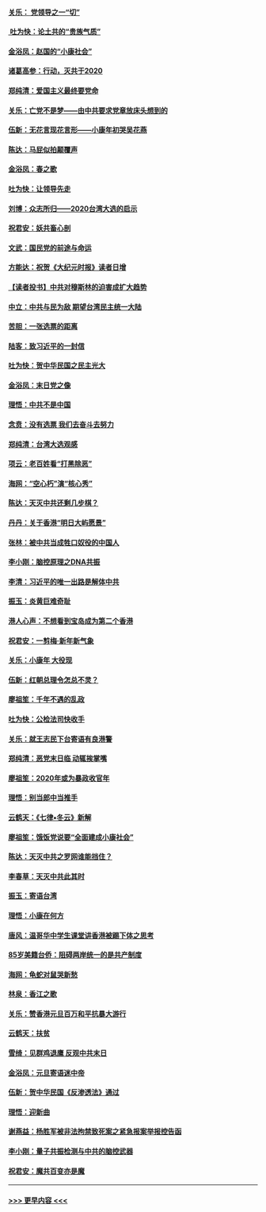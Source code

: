 #### [关乐： 党领导之一“切”](../pages/nsc993/n11804505.md?t=01192302) 
#### [ 吐为快：论土共的“贵族气质”](../pages/nsc993/n11804490.md?t=01192302) 
#### [金浴凤：赵国的“小康社会”](../pages/nsc993/n11804452.md?t=01192302) 
#### [诸葛高参：行动，灭共于2020](../pages/nsc993/n11804120.md?t=01192302) 
#### [郑纯清：爱国主义最终要党命](../pages/nsc993/n11802197.md?t=01192302) 
#### [关乐：亡党不是梦——由中共要求党章放床头想到的](../pages/nsc993/n11802156.md?t=01192302) 
#### [伍新：无花言现花言形——小康年初哭吴花燕](../pages/nsc993/n11800044.md?t=01192302) 
#### [陈达：马屁似拍颠覆声](../pages/nsc993/n11800010.md?t=01192302) 
#### [金浴凤：春之歌](../pages/nsc993/n11797687.md?t=01192302) 
#### [吐为快：让领导先走](../pages/nsc993/n11797512.md?t=01192302) 
#### [刘博：众志所归——2020台湾大选的启示](../pages/nsc993/n11796878.md?t=01192302) 
#### [祝君安：妖共畜心剖](../pages/nsc993/n11794273.md?t=01192302) 
#### [文武：国民党的前途与命运](../pages/nsc993/n11794198.md?t=01192302) 
#### [方能达：祝贺《大纪元时报》读者日增](../pages/nsc993/n11793807.md?t=01192302) 
#### [【读者投书】中共对穆斯林的迫害成扩大趋势](../pages/nsc993/n11791371.md?t=01192302) 
#### [中立：中共与民为敌 期望台湾民主统一大陆](../pages/nsc993/n11790392.md?t=01192302) 
#### [苦胆：一张选票的距离](../pages/nsc993/n11788914.md?t=01192302) 
#### [陆客：致习近平的一封信](../pages/nsc993/n11788867.md?t=01192302) 
#### [吐为快：贺中华民国之民主光大](../pages/nsc993/n11788618.md?t=01192302) 
#### [金浴凤：末日党之像](../pages/nsc993/n11787475.md?t=01192302) 
#### [理悟：中共不是中国](../pages/nsc993/n11787463.md?t=01192302) 
#### [念贲：没有选票  我们去奋斗去努力](../pages/nsc993/n11787398.md?t=01192302) 
#### [郑纯清：台湾大选观感](../pages/nsc993/n11786210.md?t=01192302) 
#### [项云：老百姓看“打黑除恶”](../pages/nsc993/n11785398.md?t=01192302) 
#### [海网：“空心朽”演“核心秀”](../pages/nsc993/n11783874.md?t=01192302) 
#### [陈达：天灭中共还剩几步棋？](../pages/nsc993/n11783719.md?t=01192302) 
#### [丹丹：关于香港“明日大屿愿景”](../pages/nsc993/n11783273.md?t=01192302) 
#### [张林：被中共当成牲口奴役的中国人](../pages/nsc993/n11782397.md?t=01192302) 
#### [李小刚：脑控原理之DNA共振](../pages/nsc993/n11780962.md?t=01192302) 
#### [李清：习近平的唯一出路是解体中共](../pages/nsc993/n11780866.md?t=01192302) 
#### [振玉：炎黄巨难奇耻](../pages/nsc993/n11779632.md?t=01192302) 
#### [港人心声：不想看到宝岛成为第二个香港](../pages/nsc993/n11778817.md?t=01192302) 
#### [祝君安：一剪梅‧新年新气象](../pages/nsc993/n11776340.md?t=01192302) 
#### [关乐：小康年 大役现](../pages/nsc993/n11774213.md?t=01192302) 
#### [伍新：红朝总理令怎总不灵？](../pages/nsc993/n11770813.md?t=01192302) 
#### [廖祖笙：千年不遇的乱政](../pages/nsc993/n11770373.md?t=01192302) 
#### [吐为快：公检法司快收手](../pages/nsc993/n11770359.md?t=01192302) 
#### [关乐：就王志民下台寄语有良港警](../pages/nsc993/n11769903.md?t=01192302) 
#### [郑纯清：恶党末日临 动辄挨掌嘴](../pages/nsc993/n11769356.md?t=01192302) 
#### [廖祖笙：2020年或为暴政收官年](../pages/nsc993/n11768216.md?t=01192302) 
#### [理悟：别当郎中当推手](../pages/nsc993/n11768243.md?t=01192302) 
#### [云鹤天：《七律▪冬云》新解](../pages/nsc993/n11768204.md?t=01192302) 
#### [廖祖笙：饿饭党说要“全面建成小康社会”](../pages/nsc993/n11767482.md?t=01192302) 
#### [陈达：天灭中共之罗网谁能挡住？](../pages/nsc993/n11767465.md?t=01192302) 
#### [李春草：天灭中共此其时](../pages/nsc993/n11767452.md?t=01192302) 
#### [振玉：寄语台湾](../pages/nsc993/n11767432.md?t=01192302) 
#### [理悟：小康在何方](../pages/nsc993/n11767394.md?t=01192302) 
#### [唐风：温哥华中学生课堂讲香港被踢下体之思考](../pages/nsc993/n11766848.md?t=01192302) 
#### [85岁美籍台侨：阻碍两岸统一的是共产制度](../pages/nsc993/n11765043.md?t=01192302) 
#### [海网：龟蛇对鼠哭新愁](../pages/nsc993/n11764895.md?t=01192302) 
#### [林泉：香江之歌](../pages/nsc993/n11764415.md?t=01192302) 
#### [关乐：赞香港元旦百万和平抗暴大游行](../pages/nsc993/n11764382.md?t=01192302) 
#### [云鹤天：扶贫](../pages/nsc993/n11764245.md?t=01192302) 
#### [雪绮：见群鸡退鹰  反观中共末日](../pages/nsc993/n11762112.md?t=01192302) 
#### [金浴凤：元旦寄语迷中帝](../pages/nsc993/n11761788.md?t=01192302) 
#### [伍新：贺中华民国《反渗透法》通过](../pages/nsc993/n11761994.md?t=01192302) 
#### [理悟：迎新曲](../pages/nsc993/n11761152.md?t=01192302) 
#### [谢燕益：杨胜军被非法拘禁致死案之紧急报案举报控告函](../pages/nsc993/n11756134.md?t=01192302) 
#### [李小刚：量子共振检测与中共的脑控武器](../pages/nsc993/n11754518.md?t=01192302) 
#### [祝君安：魔共百变亦是魔](../pages/nsc993/n11754469.md?t=01192302) 

----
#### [ >>> 更早内容 <<< ](../indexes/nsc993-earlier.md)
